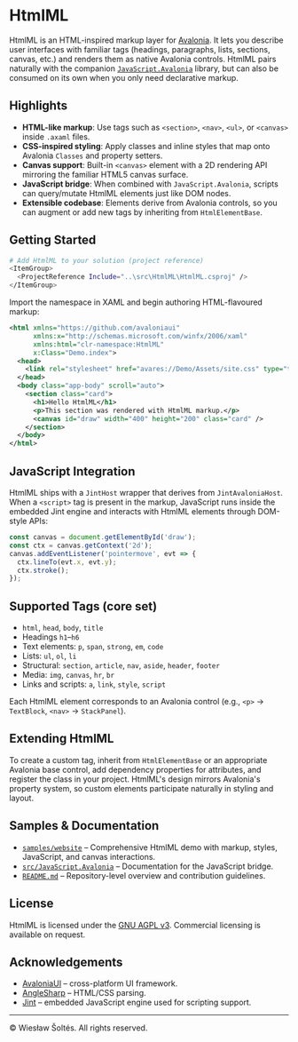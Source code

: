 # HtmlML

HtmlML is an HTML-inspired markup layer for [Avalonia](https://avaloniaui.net/). It lets you describe user interfaces with familiar tags (headings, paragraphs, lists, sections, canvas, etc.) and renders them as native Avalonia controls. HtmlML pairs naturally with the companion [`JavaScript.Avalonia`](../JavaScript.Avalonia/README.md) library, but can also be consumed on its own when you only need declarative markup.

## Highlights

- **HTML-like markup**: Use tags such as `<section>`, `<nav>`, `<ul>`, or `<canvas>` inside `.axaml` files.
- **CSS-inspired styling**: Apply classes and inline styles that map onto Avalonia `Classes` and property setters.
- **Canvas support**: Built-in `<canvas>` element with a 2D rendering API mirroring the familiar HTML5 canvas surface.
- **JavaScript bridge**: When combined with `JavaScript.Avalonia`, scripts can query/mutate HtmlML elements just like DOM nodes.
- **Extensible codebase**: Elements derive from Avalonia controls, so you can augment or add new tags by inheriting from `HtmlElementBase`.

## Getting Started

```bash
# Add HtmlML to your solution (project reference)
<ItemGroup>
  <ProjectReference Include="..\src\HtmlML\HtmlML.csproj" />
</ItemGroup>
```

Import the namespace in XAML and begin authoring HTML-flavoured markup:

```xml
<html xmlns="https://github.com/avaloniaui"
      xmlns:x="http://schemas.microsoft.com/winfx/2006/xaml"
      xmlns:html="clr-namespace:HtmlML"
      x:Class="Demo.index">
  <head>
    <link rel="stylesheet" href="avares://Demo/Assets/site.css" type="text/css" />
  </head>
  <body class="app-body" scroll="auto">
    <section class="card">
      <h1>Hello HtmlML</h1>
      <p>This section was rendered with HtmlML markup.</p>
      <canvas id="draw" width="400" height="200" class="card" />
    </section>
  </body>
</html>
```

## JavaScript Integration

HtmlML ships with a `JintHost` wrapper that derives from `JintAvaloniaHost`. When a `<script>` tag is present in the markup, JavaScript runs inside the embedded Jint engine and interacts with HtmlML elements through DOM-style APIs:

```js
const canvas = document.getElementById('draw');
const ctx = canvas.getContext('2d');
canvas.addEventListener('pointermove', evt => {
  ctx.lineTo(evt.x, evt.y);
  ctx.stroke();
});
```

## Supported Tags (core set)

- `html`, `head`, `body`, `title`
- Headings `h1`–`h6`
- Text elements: `p`, `span`, `strong`, `em`, `code`
- Lists: `ul`, `ol`, `li`
- Structural: `section`, `article`, `nav`, `aside`, `header`, `footer`
- Media: `img`, `canvas`, `hr`, `br`
- Links and scripts: `a`, `link`, `style`, `script`

Each HtmlML element corresponds to an Avalonia control (e.g., `<p>` → `TextBlock`, `<nav>` → `StackPanel`).

## Extending HtmlML

To create a custom tag, inherit from `HtmlElementBase` or an appropriate Avalonia base control, add dependency properties for attributes, and register the class in your project. HtmlML's design mirrors Avalonia's property system, so custom elements participate naturally in styling and layout.

## Samples & Documentation

- [`samples/website`](../../samples/website) – Comprehensive HtmlML demo with markup, styles, JavaScript, and canvas interactions.
- [`src/JavaScript.Avalonia`](../JavaScript.Avalonia) – Documentation for the JavaScript bridge.
- [`README.md`](../../README.md) – Repository-level overview and contribution guidelines.

## License

HtmlML is licensed under the [GNU AGPL v3](https://www.gnu.org/licenses/agpl-3.0.html). Commercial licensing is available on request.

## Acknowledgements

- [AvaloniaUI](https://github.com/AvaloniaUI/Avalonia) – cross-platform UI framework.
- [AngleSharp](https://anglesharp.github.io/) – HTML/CSS parsing.
- [Jint](https://github.com/sebastienros/jint) – embedded JavaScript engine used for scripting support.

---

© Wiesław Šoltés. All rights reserved.
